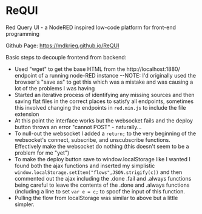# ReQUI
Red Query UI - a NodeRED inspired low-code platform for front-end programming

Github Page: https://mdkrieg.github.io/ReQUI

Basic steps to decouple frontend from backend:

* Used "wget" to get the base HTML from the http://localhost:1880/ endpoint of a running node-RED instance
 --NOTE: I'd originally used the browser's "save as" to get this which was a mistake and was causing a lot of the problems I was having
* Started an iterative process of identifying any missing sources and then saving flat files in the correct places to satisfy all endpoints, sometimes this involved changing the endpoints in ```red.min.js``` to include the file extension
* At this point the interface works but the websocket fails and the deploy button throws an error "cannot POST" - naturally...
* To null-out the websocket I added a ```return;``` to the very beginning of the websocket's connect, subscribe, and unscubscribe functions. Effectively make the websocket do nothing (this doesn't seem to be a problem for me "yet")
* To make the deploy button save to window.localStorage like I wanted I found both the ajax functions and inserted my simplistic ```window.localStorage.setItem("flows",JSON.strigify(c))``` and then commented out the ajax including the .done .fail and .always functions being careful to leave the contents of the .done and .always functions (including a line to set ```var e = c;``` to spoof the input of this function.
* Pulling the flow from localStorage was similar to above but a little simpler.


